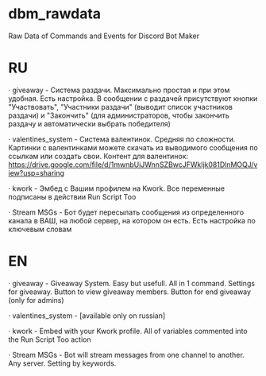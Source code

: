 # dbm_rawdata
Raw Data of Commands and Events for Discord Bot Maker

# RU
  · giveaway - Система раздачи. Максимально простая и при этом удобная. Есть настройка. В сообщении с раздачей присутствуют кнопки "Участвовать", "Участники раздачи" (выводит список участников раздачи) и "Закончить" (для администраторов, чтобы закончить раздачу и автоматически выбрать победителя)
  
  · valentines_system - Система валентинок. Средняя по сложности. Картинки с валентинками можете скачать из выводимого сообщения по ссылкам или создать свои.
  Контент для валентинок: https://drive.google.com/file/d/1mwnbUiJWnnSZBwcJFWkljk081DlnMOQJ/view?usp=sharing
  
  · kwork - Эмбед с Вашим профилем на Kwork. Все переменные подписаны в действии Run Script Too
  
  · Stream MSGs - Бот будет пересылать сообщения из определенного канала в ВАШ, на любой сервер, на котором он есть. Есть настройка по ключевым словам

# EN
  · giveaway - Giveaway System. Easy but usefull. All in 1 command. Settings for giveaway. Button to view giveaway members. Button for end giveaway (only for admins)

  · valentines_system - [available only on russian]

  · kwork - Embed with your Kwork profile. All of variables commented into the Run Script Too action
  
  · Stream MSGs - Bot will stream messages from one channel to another. Any server. Setting by keywords.
